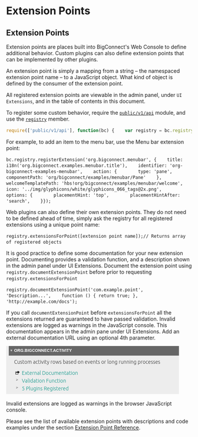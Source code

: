# Extension Points

## Extension Points <a id="extension-points"></a>

Extension points are places built into BigConnect's Web Console to define additional behavior. Custom plugins can also define extension points that can be implemented by other plugins.

An extension point is simply a mapping from a string – the namespaced extension point name – to a JavaScript object. What kind of object is defined by the consumer of the extension point.

All registered extension points are viewable in the admin panel, under `UI Extensions`, and in the table of contents in this document.

To register some custom behavior, require the [`public/v1/api`](https://docs.bigconnect.io/~/drafts/-LQEgexO3YP4CDrrELDr/primary/javascript/module-public_v1_api.html) module, and use the [`registry`](https://docs.bigconnect.io/~/drafts/-LQEgexO3YP4CDrrELDr/primary/javascript/module-registry.html) member.

```javascript
require(['public/v1/api'], function(bc) {    var registry = bc.registry;    registry.registerExtension([extension point name], [extension point object])})
```

For example, to add an item to the menu bar, use the Menu bar extension point:

```text
bc.registry.registerExtension('org.bigconnect.menubar', {    title: i18n('org.bigconnect.examples.menubar.title'),    identifier: 'org-bigconnect-examples-menubar',    action: {        type: 'pane',        componentPath: 'org/bigconnect/examples/menubar/Pane'    },    welcomeTemplatePath: 'hbs!org/bigconnect/examples/menubar/welcome',    icon: '../img/glyphicons/white/glyphicons_066_tags@2x.png',    options: {        placementHint: 'top',        placementHintAfter: 'search',    }});
```

Web plugins can also define their own extension points. They do not need to be defined ahead of time, simply ask the registry for all registered extensions using a unique point name:

```text
registry.extensionsForPoint([extension point name]);// Returns array of registered objects
```

It is good practice to define some documentation for your new extension point. Documenting provides a validation function, and a description shown in the admin panel under UI Extensions. Document the extension point using `registry.documentExtensionPoint` before prior to requesting `registry.extensionsForPoint`

```text
registry.documentExtensionPoint('com.example.point',    'Description...',    function () { return true; },    'http://example.com/docs');
```

If you call `documentExtensionPoint` before `extensionsForPoint` all the extensions returned are guaranteed to have passed validation. Invalid extensions are logged as warnings in the JavaScript console. This documentation appears in the admin pane under UI Extensions. Add an external documentation URL using an optional 4th parameter.

![](../../../.gitbook/assets/image%20%2831%29.png)

Invalid extensions are logged as warnings in the browser JavaScript console.

Please see the list of available extension points with descriptions and code examples under the section [Extension Point Reference](extension-point-reference-1/).



